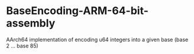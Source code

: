 # BaseEncoding-ARM-64-bit-assembly
AArch64 implementation of encoding u64 integers into a given base (base 2 ... base 85)
